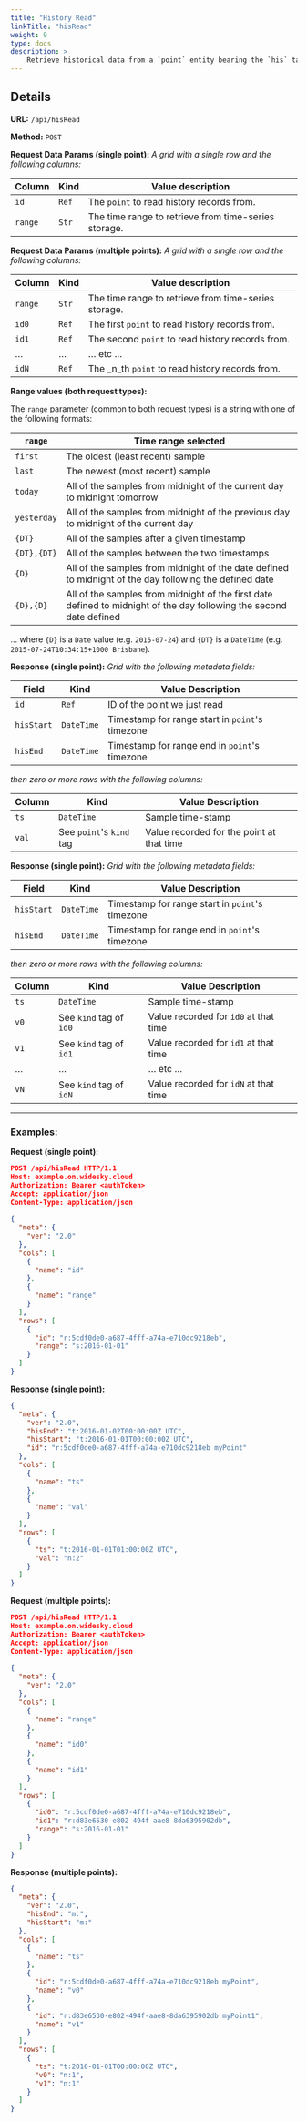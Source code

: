 ```yaml
---
title: "History Read"
linkTitle: "hisRead"
weight: 9
type: docs
description: >
    Retrieve historical data from a `point` entity bearing the `his` tag.
---
```


## Details

**URL:** `/api/hisRead`

**Method:** `POST`

**Request Data Params (single point):** *A grid with a single row and the following columns:*

|Column|Kind|Value description|
|------|----|-----------|
|`id`|`Ref`|The `point` to read history records from.|
|`range`|`Str`|The time range to retrieve from time-series storage.|

**Request Data Params (multiple points):** *A grid with a single row and the following columns:*

|Column|Kind|Value description|
|------|----|-----------|
|`range`|`Str`|The time range to retrieve from time-series storage.|
|`id0`|`Ref`|The first `point` to read history records from.|
|`id1`|`Ref`|The second `point` to read history records from.|
|…|…|… etc …|
|`idN`|`Ref`|The _n_th `point` to read history records from.|

**Range values (both request types):**

The `range` parameter (common to both request types) is a string
with one of the following formats:

|`range`|Time range selected|
|-------|-------------------|
|`first`|The oldest (least recent) sample|
|`last`|The newest (most recent) sample|
|`today`|All of the samples from midnight of the current day to midnight tomorrow
|`yesterday`|All of the samples from midnight of the previous day to midnight of the current day|
|`{DT}`|All of the samples after a given timestamp|
|`{DT},{DT}`|All of the samples between the two timestamps|
|`{D}`|All of the samples from midnight of the date defined to midnight of the day following the defined date|
|`{D},{D}`|All of the samples from midnight of the first date defined to midnight of the day following the second date defined|

… where `{D}` is a `Date` value (e.g. `2015-07-24`) and `{DT}` is a `DateTime` (e.g. `2015-07-24T10:34:15+1000 Brisbane`).

**Response (single point):** *Grid with the following metadata fields:*

|Field|Kind|Value Description|
|------|----|-----------|
|`id`|`Ref`|ID of the point we just read|
|`hisStart`|`DateTime`|Timestamp for range start in `point`'s timezone|
|`hisEnd`|`DateTime`|Timestamp for range end in `point`'s timezone|

*then zero or more rows with the following columns:*

|Column|Kind|Value Description|
|------|----|-----------|
|`ts`|`DateTime`|Sample time-stamp|
|`val`|See `point`'s `kind` tag|Value recorded for the point at that time|

**Response (single point):** *Grid with the following metadata fields:*

|Field|Kind|Value Description|
|------|----|-----------|
|`hisStart`|`DateTime`|Timestamp for range start in `point`'s timezone|
|`hisEnd`|`DateTime`|Timestamp for range end in `point`'s timezone|

*then zero or more rows with the following columns:*

|Column|Kind|Value Description|
|------|----|-----------|
|`ts`|`DateTime`|Sample time-stamp|
|`v0`|See `kind` tag of `id0`|Value recorded for `id0` at that time|
|`v1`|See `kind` tag of `id1`|Value recorded for `id1` at that time|
|…|…|… etc …|
|`vN`|See `kind` tag of `idN`|Value recorded for `idN` at that time|

---
### Examples:

**Request (single point):**
```json
POST /api/hisRead HTTP/1.1
Host: example.on.widesky.cloud
Authorization: Bearer <authToken>
Accept: application/json
Content-Type: application/json
  
{
  "meta": {
    "ver": "2.0"
  },
  "cols": [
    {
      "name": "id"
    },
    {
      "name": "range"
    }
  ],
  "rows": [
    {
      "id": "r:5cdf0de0-a687-4fff-a74a-e710dc9218eb",
      "range": "s:2016-01-01"
    }
  ]
}
```
**Response (single point):**
```json
{
  "meta": {
    "ver": "2.0",
    "hisEnd": "t:2016-01-02T00:00:00Z UTC",
    "hisStart": "t:2016-01-01T00:00:00Z UTC",
    "id": "r:5cdf0de0-a687-4fff-a74a-e710dc9218eb myPoint"
  },
  "cols": [
    {
      "name": "ts"
    },
    {
      "name": "val"
    }
  ],
  "rows": [
    {
      "ts": "t:2016-01-01T01:00:00Z UTC",
      "val": "n:2"
    }
  ]
}
```

**Request (multiple points):**
```json
POST /api/hisRead HTTP/1.1
Host: example.on.widesky.cloud
Authorization: Bearer <authToken>
Accept: application/json
Content-Type: application/json
  
{
  "meta": {
    "ver": "2.0"
  },
  "cols": [
    {
      "name": "range"
    },
    {
      "name": "id0"
    },
    {
      "name": "id1"
    }
  ],
  "rows": [
    {
      "id0": "r:5cdf0de0-a687-4fff-a74a-e710dc9218eb",
      "id1": "r:d83e6530-e802-494f-aae8-8da6395902db",
      "range": "s:2016-01-01"
    }
  ]
}
```
**Response (multiple points):**
```json
{
  "meta": {
    "ver": "2.0",
    "hisEnd": "m:",
    "hisStart": "m:"
  },
  "cols": [
    {
      "name": "ts"
    },
    {
      "id": "r:5cdf0de0-a687-4fff-a74a-e710dc9218eb myPoint",
      "name": "v0"
    },
    {
      "id": "r:d83e6530-e802-494f-aae8-8da6395902db myPoint1",
      "name": "v1"
    }
  ],
  "rows": [
    {
      "ts": "t:2016-01-01T00:00:00Z UTC",
      "v0": "n:1",
      "v1": "n:1"
    }
  ]
}
```
